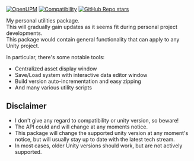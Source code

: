 [![OpenUPM](https://img.shields.io/npm/v/com.cammin.camlib?label=openupm&registry_uri=https://package.openupm.com)](https://openupm.com/packages/com.cammin.camlib/)
[![Compatibility](https://img.shields.io/badge/-2022.1-11191F?logo=Unity)](https://unity3d.com/get-unity/download/archive)
[![GitHub Repo stars](https://img.shields.io/github/stars/Cammin/CamLib?color=%23dca&label=%E2%AD%90)](https://github.com/Cammin/CamLib)

My personal utilities package.  
This will gradually gain updates as it seems fit during personal project developments.  
This package would contain general functionality that can apply to any Unity project.

In particular, there's some notable tools:
- Centralized asset display window
- Save/Load system with interactive data editor window
- Build version auto-incrementation and easy zipping
- And many various utility scripts

## Disclaimer
- I don't give any regard to compatibility or unity version, so beware!
- The API could and will change at any moments notice.
- This package will change the supported unity version at any moment's notice, but will usually stay up to date with the latest tech stream. 
- In most cases, older Unity versions should work, but are not actively supported. 
